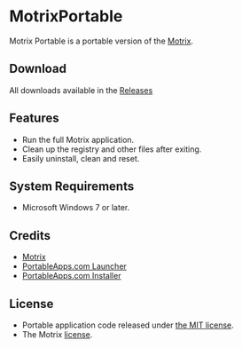 # MotrixPortable
Motrix Portable is a portable version of the [Motrix](https://github.com/agalwood/Motrix).

## Download
All downloads available in the [Releases](https://github.com/gek64/MotrixPortable/releases)

## Features
* Run the full Motrix application.
* Clean up the registry and other files after exiting.
* Easily uninstall, clean and reset.

## System Requirements
* Microsoft Windows 7 or later.

## Credits
* [Motrix](https://github.com/agalwood/Motrix)
* [PortableApps.com Launcher](https://portableapps.com/apps/development/portableapps.com_launcher)
* [PortableApps.com Installer](https://portableapps.com/apps/development/portableapps.com_installer)

## License
* Portable application code released under [the MIT license](https://github.com/gek64/MotrixPortable/raw/main/LICENSE).
* The Motrix [license](https://github.com/agalwood/Motrix/raw/master/LICENSE).
